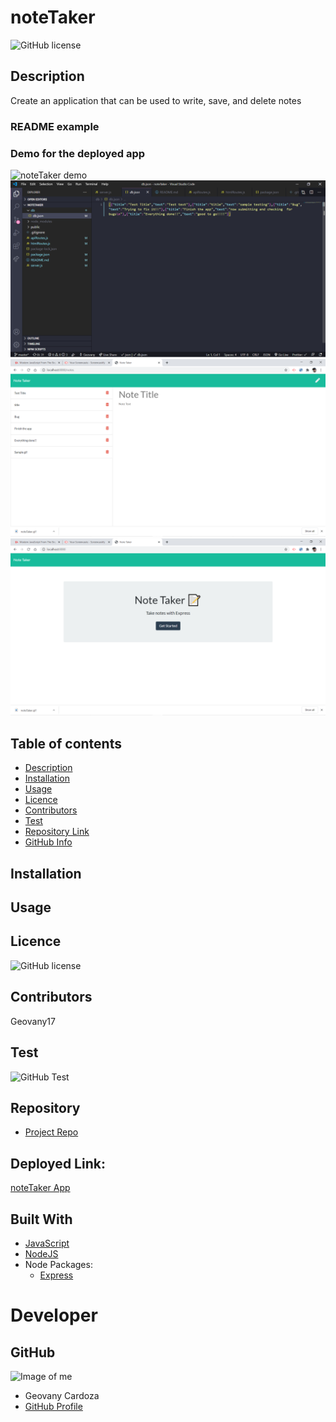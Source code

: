 # noteTaker

![GitHub license](https://img.shields.io/badge/license-MIT-blue.svg)

## Description

Create an application that can be used to write, save, and delete notes

### README example

### Demo for the deployed app

![noteTaker demo](public\assets\noteTaker.gif)
![noteTaker demo](<public\assets\Screenshot%20(74).png>)
![noteTaker demo](<public\assets\Screenshot%20(75).png>)
![noteTaker demo](<public\assets\Screenshot%20(76).png>)

## Table of contents

- [Description](#Description)
- [Installation](#Installation)
- [Usage](#Usage)
- [Licence](#Licence)
- [Contributors](#Contributors)
- [Test](#Test)
- [Repository Link](#Repository)
- [GitHub Info](#GitHub)

## Installation

## Usage

## Licence

![GitHub license](https://img.shields.io/badge/license-MIT-blue.svg)

## Contributors

Geovany17

## Test

![GitHub Test](https://img.shields.io/badge/test-100%25-success)

## Repository

- [Project Repo](https://github.com/Geovany17/noteTaker)

## Deployed Link:

[noteTaker App]()

## Built With

- [JavaScript](https://developer.mozilla.org/en-US/docs/Web/JavaScript)
- [NodeJS](https://nodejs.org/)
- Node Packages:
  - [Express](https://www.npmjs.com/package/express)

# Developer

## GitHub

![Image of me](https://avatars2.githubusercontent.com/u/25460090?s=400&u=951d128f9dd08e8e44d2c32812736a3ba3b4ecfa&v=47)

- Geovany Cardoza
- [GitHub Profile](https://github.com/Geovany17)
